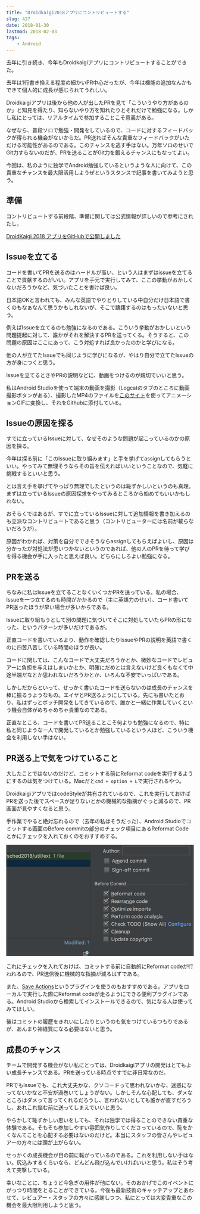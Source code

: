 ```yaml
---
title: "Droidkaigi2018アプリにコントリビュートする"
slug: 427
date: 2018-01-30
lastmod: 2018-02-03
tags:
    - Android
---
```


去年に引き続き、今年もDroidkaigiアプリにコントリビュートすることができた。

去年は1行書き換える程度の細かいPR中心だったが、今年は機能の追加なんかもできて個人的に成長が感じられてうれしい。

Droidkaigiアプリは後から他の人が出したPRを見て「こういうやり方があるのか」と知見を得たり、知らないやり方を知れたりとそれだけで勉強になる。しかし私にとっては、リアルタイムで参加することこそ意義がある。

なぜなら、普段ソロで勉強・開発をしているので、コードに対するフィードバックが得られる機会がないからだ。PR送ればそんな貴重なフィードバックがいただける可能性があるのである。このチャンスを逃す手はない。万年ソロのせいでGit力すらないのだが、PRを送ることがGit力を鍛えるチャンスにもなってよい。

今回は、私のように独学でAndroid勉強しているというような人に向けて、この貴重なチャンスを最大限活用しようぜというスタンスで記事を書いてみようと思う。


## 準備


コントリビュートする前段階、準備に関しては公式情報が詳しいので参考にされたし。

<a href="https://medium.com/droidkaigi/droidkaigi-2018-%E3%82%A2%E3%83%97%E3%83%AA%E3%82%92github%E3%81%A7%E5%85%AC%E9%96%8B%E3%81%97%E3%81%BE%E3%81%97%E3%81%9F-86ff2816b3c">DroidKaigi 2018 アプリをGitHubで公開しました</a>


## Issueを立てる


コードを書いてPRを送るのはハードルが高い、という人はまずはissueを立てることで貢献するのがいい。アプリを手元で実行してみて、ここの挙動がおかしくないだろうかなど、気づいたことを書けば良い。

日本語OKと言われても、みんな英語でやりとりしている中自分だけ日本語で書くのもなぁなんて思うかもしれないが、そこで躊躇するのはもったいないと思う。

例えばIssueを立てるのも勉強になるのである。こういう挙動がおかしいという問題提起に対して、誰かがそれを解決するPRを送ってくる。そうすると、この問題の原因はここにあって、こう対処すれば良かったのかと学びになる。

他の人が立てたIssueでも同じように学びになるが、やはり自分で立てたIssueの方が身につくと思う。

Issueを立てるときやPRの説明などに、動画をつけるのが親切でいいと思う。

私はAndroid Studioを使って端末の動画を撮影（Logcatのタブのところに動画撮影ボタンがある）、撮影したMP4のファイルを<a href="https://ezgif.com/video-to-gif">このサイト</a>を使ってアニメーションGIFに変換し、それをGithubに添付している。


## Issueの原因を探る


すでに立っているIssueに対して、なぜそのような問題が起こっているのかの原因を探る。

今年は探る前に「このIssueに取り組みます」と手を挙げてassignしてもらうといい。やってみて無理そうならその旨を伝えればいいということなので、気軽に挑戦するといいと思う。

とは言え手を挙げてやっぱり無理でしたというのは恥ずかしいというのも真理。まずは立っているIssueの原因探求をやってみるところから始めてもいいかもしれない。

おそらくではあるが、すでに立っているIssueに対して追加情報を書き加えるのも立派なコントリビュートであると思う（コントリビューターには名前が載らないだろうが）。

原因がわかれば、対策を自分でできそうならassignしてもらえばよいし、原因は分かったが対処法が思いつかないというのであれば、他の人のPRを待って学びを得る機会が手に入ったと思えば良い。どちらにしろよい勉強になる。


## PRを送る


ちなみに私はIssueを立てることなくいくつかPRを送っている。私の場合、Issueを一つ立てるのも時間がかかるので（主に英語力のせい）、コード書いてPR送ったほうが早い場合が多いからである。

Issueに取り組もうとして別の問題に気づいてそこに対処していたらPRの形になった、というパターンが多いだけであるが。

正直コードを書いているより、動作を確認したりIssueやPRの説明を英語で書くのに四苦八苦している時間のほうが長い。

コードに関しては、こんなコードで大丈夫だろうかとか、微妙なコードでレビュアーに負担を与えはしまいかとか、明確にだめとは言えないけど良くもなくて中途半端だなとか思われないだろうかとか、いろんな不安でいっぱいである。

しかしだからといって、せっかく書いたコードを送らないのは成長のチャンスを棒に振るうようなもの。エイヤとPR送るようにしている。先にも書いたとおり、私はずっとボッチ開発をしてきているので、誰かと一緒に作業していくという機会自体がめちゃめちゃ貴重なのである。

正直なところ、コードを書いてPR送ることこそ何よりも勉強になるので、特に私と同じような一人で開発しているとか勉強しているという人ほど、こういう機会を利用しない手はない。


## PR送る上で気をつけていること


大したことではないのだけど、コミットする前にReformat codeを実行するようにするのは気をつけている。Macだと`cmd + option + L`で実行されるやつ。

DroidkaigiアプリではcodeStyleが共有されているので、これを実行しておけばPRを送った後でスペースが足りないとかの機械的な指摘がぐっと減るので、PR画面が見やすくなると思う。

手作業でやると絶対忘れるので（去年の私はそうだった）、Android Studioでコミットする画面のBefore commitの部分のチェック項目にあるReformat Codeとかにチェックを入れておくのをおすすめする。

![before commit](fe2a43ae89d685fac63c0e52bdc002e4.png)

これにチェックを入れておけば、コミットする前に自動的にReformat codeが行われるので、PR送信後に機械的な指摘が減るはずである。

また、<a href="https://github.com/dubreuia/intellij-plugin-save-actions">Save Actions</a>というプラグインを使うのもおすすめである。アプリをローカルで実行した際にReformat codeが走るようにできる便利プラグインである。Android Studioから検索してインストールできるので、気になる人は使ってみてほしい。

後はコミットの履歴をきれいにしたりというのも気をつけているつもりであるが、あんまり神経質になる必要はないと思う。


## 成長のチャンス


チームで開発する機会がない私にとっては、Droidkaigiアプリの開発はとてもよい成長チャンスである。PRを送っている時点ですでに非日常なのだ。

PRでもIssueでも、これ大丈夫かな、クソコードって思われないかな、迷惑になってないかなと不安が渦巻いてしょうがない。しかしそんな心配しても、ダメなところはダメって言ってくれるだろうし、言われないとしても誰かが直すだろうし、あれこれ悩む前に送ってしまえでいいと思う。

やらかして恥ずかしい思いをしても、それは独学では得ることのできない貴重な体験である。そもそも参加しやすい雰囲気作りしてくださっているので、恥をかくなんてことを心配する必要はないのだけど。本当にスタッフの皆さんやレビュアーの方々には頭が上がらない。

せっかくの成長機会が目の前に転がっているのである。これを利用しない手はない。尻込みするくらいなら、どんどん飛び込んでいけばいいと思う。私はそう考えて突撃している。

幸いなことに、ちょうど今急ぎの用件が他にない。そのおかげでこのイベントにがっつり時間をとることができている。今後も最新技術のキャッチアップとあわせて、レビュアー・スタッフの方々に感謝しつつ、私にとっては大変貴重なこの機会を最大限利用しようと思う。


  